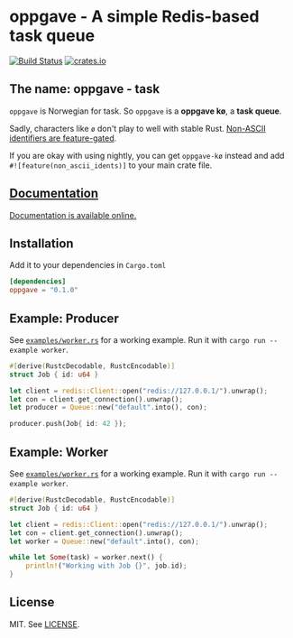 # oppgave - A simple Redis-based task queue

[![Build Status](https://travis-ci.org/badboy/oppgave.svg?branch=master)](https://travis-ci.org/badboy/oppgave)
[![crates.io](http://meritbadge.herokuapp.com/oppgave)](https://crates.io/crates/oppgave)

## The name: oppgave - task

`oppgave` is Norwegian for task.
So `oppgave` is a **oppgave kø**, a **task queue**.

Sadly, characters like `ø` don't play to well with stable Rust. [Non-ASCII identifiers are feature-gated](https://github.com/rust-lang/rust/issues/28979).

If you are okay with using nightly, you can get `oppgave-kø` instead and add `#![feature(non_ascii_idents)]` to your main crate file.

## [Documentation][]

[Documentation is available online.][documentation]

[documentation]: http://badboy.github.io/oppgave

## Installation

Add it to your dependencies in `Cargo.toml`

```toml
[dependencies]
oppgave = "0.1.0"
```

## Example: Producer

See [`examples/worker.rs`](examples/worker.rs) for a working example.
Run it with `cargo run --example worker`.

```rust
#[derive(RustcDecodable, RustcEncodable)]
struct Job { id: u64 }

let client = redis::Client::open("redis://127.0.0.1/").unwrap();
let con = client.get_connection().unwrap();
let producer = Queue::new("default".into(), con);

producer.push(Job{ id: 42 });
```

## Example: Worker

See [`examples/worker.rs`](examples/worker.rs) for a working example.
Run it with `cargo run --example worker`.

```rust
#[derive(RustcDecodable, RustcEncodable)]
struct Job { id: u64 }

let client = redis::Client::open("redis://127.0.0.1/").unwrap();
let con = client.get_connection().unwrap();
let worker = Queue::new("default".into(), con);

while let Some(task) = worker.next() {
    println!("Working with Job {}", job.id);
}
```

## License

MIT. See [LICENSE](LICENSE).
